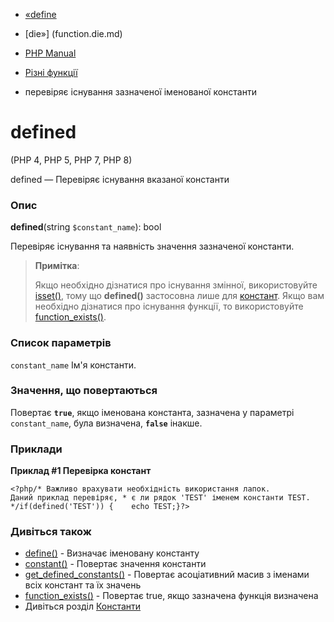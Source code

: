 - [«define](function.define.md)
- [die»] (function.die.md)

- [PHP Manual](index.md)
- [Різні функції](ref.misc.md)
- перевіряє існування зазначеної іменованої константи

# defined

(PHP 4, PHP 5, PHP 7, PHP 8)

defined — Перевіряє існування вказаної константи

### Опис

**defined**(string `$constant_name`): bool

Перевіряє існування та наявність значення зазначеної константи.

> **Примітка**:
>
> Якщо необхідно дізнатися про існування змінної, використовуйте
> [isset()](function.isset.md), тому що **defined()** застосовна лише
> для [констант](language.constants.md). Якщо вам необхідно дізнатися про
> існування функції, то використовуйте
> [function_exists()](function.function-exists.md).

### Список параметрів

`constant_name`
Ім'я константи.

### Значення, що повертаються

Повертає **`true`**, якщо іменована константа, зазначена у параметрі
`constant_name`, була визначена, **`false`** інакше.

### Приклади

**Приклад #1 Перевірка констант**

`<?php/* Важливо врахувати необхідність використання лапок. Даний приклад перевіряє, * є ли рядок 'TEST' іменем константи TEST. */if(defined('TEST')) {    echo TEST;}?> `

### Дивіться також

- [define()](function.define.md) - Визначає іменовану константу
- [constant()](function.constant.md) - Повертає значення константи
- [get_defined_constants()](function.get-defined-constants.md) -
Повертає асоціативний масив з іменами всіх констант та їх
значень
- [function_exists()](function.function-exists.md) - Повертає
true, якщо зазначена функція визначена
- Дивіться розділ [Константи](language.constants.md)
